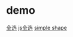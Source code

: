 # demo

[全选](https://yingxincui.github.io/demo/checkbox.html)
[js全选](https://yingxincui.github.io/demo/jscheckbox.html)
[simple shape](https://yingxincui.github.io/demo/simpleshape.html)

